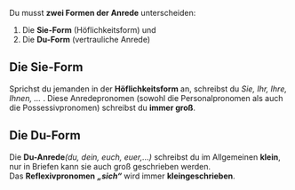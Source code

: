 Du musst **zwei Formen der Anrede** unterscheiden:

1.  Die **Sie-Form** (Höflichkeitsform) und
2.  Die **Du-Form** (vertrauliche Anrede)

## Die Sie-Form

Sprichst du jemanden in der **Höflichkeitsform** an, schreibst du _Sie, Ihr, Ihre, Ihnen, …_ . Diese Anredepronomen (sowohl die Personalpronomen als auch die Possessivpronomen) schreibst du **immer groß**.	

## Die Du-Form

Die **Du-Anrede**_(du, dein, euch, euer,…)_ schreibst du im Allgemeinen **klein**, nur in Briefen kann sie auch groß geschrieben werden.  
Das **Reflexivpronomen** **_„sich“_** wird immer **kleingeschrieben**.